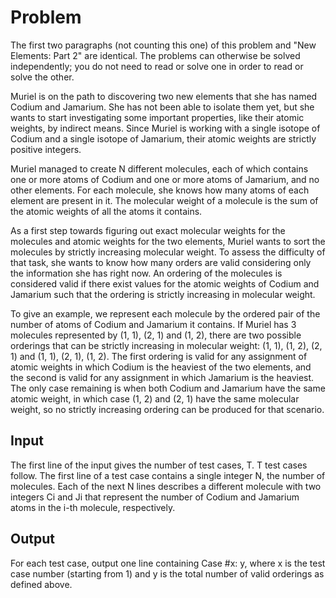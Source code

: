 # Problem

The first two paragraphs (not counting this one) of this problem and "New Elements: Part 2" are identical. The problems can otherwise be solved independently; you do not need to read or solve one in order to read or solve the other.

Muriel is on the path to discovering two new elements that she has named Codium and Jamarium. She has not been able to isolate them yet, but she wants to start investigating some important properties, like their atomic weights, by indirect means. Since Muriel is working with a single isotope of Codium and a single isotope of Jamarium, their atomic weights are strictly positive integers.

Muriel managed to create N different molecules, each of which contains one or more atoms of Codium and one or more atoms of Jamarium, and no other elements. For each molecule, she knows how many atoms of each element are present in it. The molecular weight of a molecule is the sum of the atomic weights of all the atoms it contains.

As a first step towards figuring out exact molecular weights for the molecules and atomic weights for the two elements, Muriel wants to sort the molecules by strictly increasing molecular weight. To assess the difficulty of that task, she wants to know how many orders are valid considering only the information she has right now. An ordering of the molecules is considered valid if there exist values for the atomic weights of Codium and Jamarium such that the ordering is strictly increasing in molecular weight.

To give an example, we represent each molecule by the ordered pair of the number of atoms of Codium and Jamarium it contains. If Muriel has 3 molecules represented by (1, 1), (2, 1) and (1, 2), there are two possible orderings that can be strictly increasing in molecular weight: (1, 1), (1, 2), (2, 1) and (1, 1), (2, 1), (1, 2). The first ordering is valid for any assignment of atomic weights in which Codium is the heaviest of the two elements, and the second is valid for any assignment in which Jamarium is the heaviest. The only case remaining is when both Codium and Jamarium have the same atomic weight, in which case (1, 2) and (2, 1) have the same molecular weight, so no strictly increasing ordering can be produced for that scenario.

## Input

The first line of the input gives the number of test cases, T. T test cases follow. The first line of a test case contains a single integer N, the number of molecules. Each of the next N lines describes a different molecule with two integers Ci and Ji that represent the number of Codium and Jamarium atoms in the i-th molecule, respectively.

## Output

For each test case, output one line containing Case #x: y, where x is the test case number (starting from 1) and y is the total number of valid orderings as defined above.
